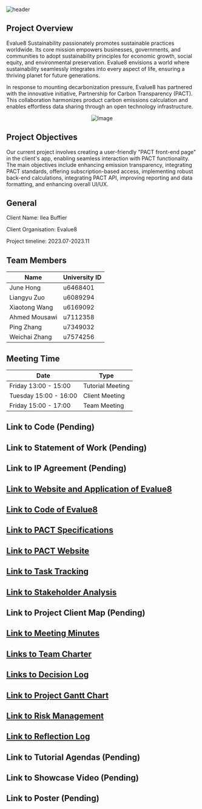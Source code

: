 ![header](https://capsule-render.vercel.app/api?type=waving&color=auto&height=300&section=header&text=Evalue8%20Sustainability&fontSize=60)
<!--
https://github.com/kyechan99/capsule-render#fontcolor）
-->


## Project Overview

Evalue8 Sustainability passionately promotes sustainable practices worldwide. Its core mission empowers businesses, governments, and communities to adopt sustainability principles for economic growth, social equity, and environmental preservation. Evalue8 envisions a world where sustainability seamlessly integrates into every aspect of life, ensuring a thriving planet for future generations.

In response to mounting decarbonization pressure, Evalue8 has partnered with the innovative initiative, Partnership for Carbon Transparency (PACT). This collaboration harmonizes product carbon emissions calculation and enables effortless data sharing through an open technology infrastructure.
<p align="center">
  <img src="https://github.com/XiaotongSophia/Evalue8/assets/126891685/a3ffabed-0692-407d-b9be-c4be51291a89" alt="Image" />
</p>

## Project Objectives

Our current project involves creating a user-friendly "PACT front-end page" in the client's app, enabling seamless interaction with PACT functionality. The main objectives include enhancing emission transparency, integrating PACT standards, offering subscription-based access, implementing robust back-end calculations, integrating PACT API, improving reporting and data formatting, and enhancing overall UI/UX.


## General

Client Name: Ilea Buffier

Client Organisation: Evalue8

Project timeline: 2023.07-2023.11

## Team Members
| Name | University ID |
|------|-------------- |
| June Hong | u6468401 |
| Liangyu Zuo | u6089294 |
| Xiaotong Wang	| u6169092 |
| Ahmed Mousawi	| u7112358 |
| Ping Zhang	| u7349032 |
| Weichai Zhang | u7574256 |

## Meeting Time
| Date | Type |
|------|-------------- |
| Friday 13:00 - 15:00 | Tutorial Meeting |
| Tuesday 15:00 - 16:00| Client Meeting|
| Friday 15:00 - 17:00| Team Meeting|

## Link to Code (Pending)
## Link to Statement of Work (Pending)
## Link to IP Agreement (Pending)
## [Link to Website and Application of Evalue8](https://evalue8.net/)
## [Link to Code of Evalue8](https://github.com/orgs/Evalue8-Sustainability/dashboard)
## [Link to PACT Specifications](https://wbcsd.github.io/data-exchange-protocol/v2/#intro)
## [Link to PACT Website](https://www.carbon-transparency.com/)
## [Link to Task Tracking](https://trello.com/b/NYl3iEmt/evalue8-sustainability)
## [Link to Stakeholder Analysis](https://miro.com/app/board/uXjVMx64Qcc=/)
## Link to Project Client Map (Pending)
## [Link to Meeting Minutes](https://drive.google.com/drive/u/1/folders/1ctvU13n61oRxL0zsmKxK7KGjFT_OAexA)
## [Links to Team Charter](https://docs.google.com/document/d/1eFOH073lsJKpBNkjCkdVotgen6hDgK0o/edit)
## [Links to Decision Log](https://docs.google.com/spreadsheets/d/1p-F-NeYhUXYOEVuqIj09LWQULxuGAvuY/edit#gid=1408635962)
## [Link to Project Gantt Chart](https://docs.google.com/spreadsheets/d/1Xgt_FQqXLe4DtIXB7El_SP4wM-J_FE-I/edit#gid=542302743)
## [Link to Risk Management](https://docs.google.com/spreadsheets/d/1oPN_J-Vbq1--OqzmaIG4iO_LGeKn2n_5/edit#gid=187958210)
## [Link to Reflection Log](https://docs.google.com/spreadsheets/d/1Jey_zPggqMkvg6l03qNJvx073QYTXdg0/edit#gid=471308671)
## Link to Tutorial Agendas (Pending)
## Link to Showcase Video (Pending)
## Link to Poster (Pending)


